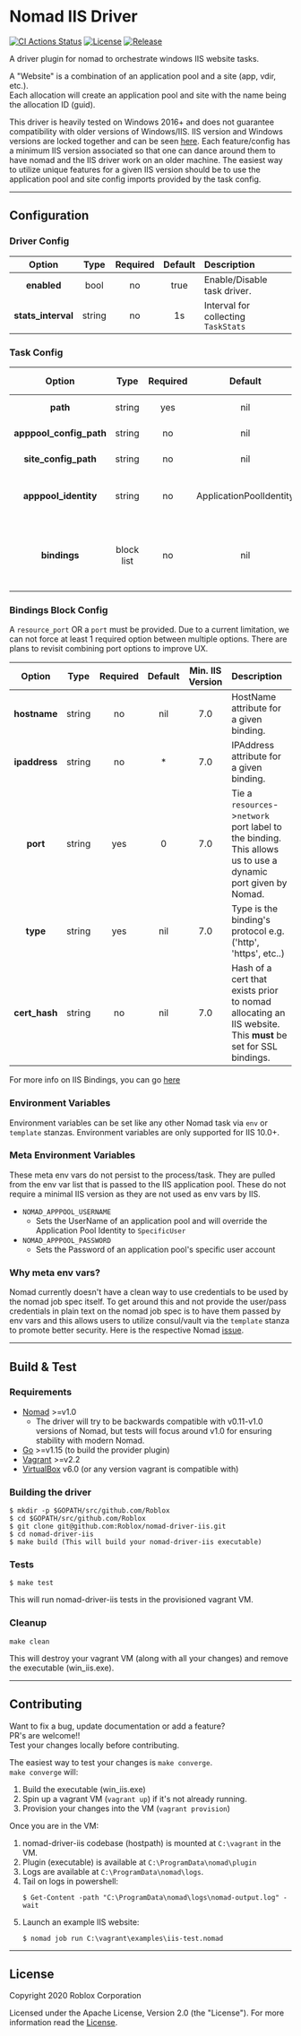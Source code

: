 # Nomad IIS Driver
[![CI Actions Status](https://github.com/Roblox/nomad-driver-iis/workflows/CI/badge.svg)](https://github.com/Roblox/nomad-driver-iis/actions)
[![License](https://img.shields.io/badge/License-Apache%202.0-blue.svg)](https://github.com/Roblox/nomad-driver-iis/blob/master/LICENSE)
[![Release](https://img.shields.io/badge/version-0.1.0-blue)](https://github.com/Roblox/nomad-driver-iis/releases/tag/v0.1.0)

A driver plugin for nomad to orchestrate windows IIS website tasks.

A "Website" is a combination of an application pool and a site (app, vdir, etc.).<br/>
Each allocation will create an application pool and site with the name being the allocation ID (guid).

This driver is heavily tested on Windows 2016+ and does not guarantee compatibility with older versions of Windows/IIS. IIS version and Windows versions are locked together and can be seen [here](https://en.wikipedia.org/wiki/Internet_Information_Services). Each feature/config has a minimum IIS version associated so that one can dance around them to have nomad and the IIS driver work on an older machine. The easiest way to utilize unique features for a given IIS version should be to use the application pool and site config imports provided by the task config.

---
## Configuration
### **Driver Config**

| Option | Type | Required | Default | Description |
| :---: | :---: | :---: | :---: | :--- |
| **enabled** | bool | no | true | Enable/Disable task driver. |
| **stats_interval** | string | no | 1s | Interval for collecting `TaskStats` |

### **Task Config**
| Option | Type | Required | Default | Min. IIS Version | Description |
| :---: | :---: | :---: | :---: | :---: | :--- |
| **path** | string | yes | nil | 6.0 | Path to IIS Compatible website directory. |
| **apppool_config_path** | string | no | nil | 6.0 | Path to App Pool XML Configuration File. |
| **site_config_path** | string | no | nil | 6.0 | Path to Site XML Configuration File. |
| **apppool_identity** | string | no | ApplicationPoolIdentity | 6.0 | Application Pool Identity e.g. ('SpecificUser', 'ApplicationPoolIdentity', etc..) |
| **bindings** | block list | no | nil | 7.0 | This is needed to tie IIS Bindings to Nomad's `resources`->`network` ports to IIS as well as specify IIS Binding specific settings |
### **Bindings Block Config**
A `resource_port` OR a `port` must be provided. Due to a current limitation, we can not force at least 1 required option between multiple options. There are plans to revisit combining port options to improve UX.

| Option | Type | Required | Default | Min. IIS Version | Description |
| :---: | :---: | :---: | :---: | :---: | :--- |
| **hostname** | string | no | nil | 7.0 | HostName attribute for a given binding. |
| **ipaddress** | string | no | * | 7.0 | IPAddress attribute for a given binding. |
| **port** | string | yes | 0 | 7.0 | Tie a `resources`->`network` port label to the binding. This allows us to use a dynamic port given by Nomad. |
| **type** | string | yes | nil | 7.0 | Type is the binding's protocol e.g. ('http', 'https', etc..) |
| **cert_hash** | string | no | nil | 7.0 | Hash of a cert that exists prior to nomad allocating an IIS website. This **must** be set for SSL bindings. |
For more info on IIS Bindings, you can go [here](https://docs.microsoft.com/en-us/iis/configuration/system.applicationhost/sites/site/bindings/binding)

### **Environment Variables**
Environment variables can be set like any other Nomad task via `env` or `template` stanzas. Environment variables are only supported for IIS 10.0+.

### Meta Environment Variables
These meta env vars do not persist to the process/task. They are pulled from the env var list that is passed to the IIS application pool. These do not require a minimal IIS version as they are not used as env vars by IIS.

- `NOMAD_APPPOOL_USERNAME`
  - Sets the UserName of an application pool and will override the Application Pool Identity to `SpecificUser`
- `NOMAD_APPPOOL_PASSWORD`
  - Sets the Password of an application pool's specific user account

### Why meta env vars?
Nomad currently doesn't have a clean way to use credentials to be used by the nomad job spec itself. To get around this and not provide the user/pass credentials in plain text on the nomad job spec is to have them passed by env vars and this allows users to utilize consul/vault via the `template` stanza to promote better security. Here is the respective Nomad [issue](https://github.com/hashicorp/nomad/issues/3854).

---
## Build & Test
### **Requirements**

- [Nomad](https://www.nomadproject.io/downloads.html) >=v1.0
   - The driver will try to be backwards compatible with v0.11-v1.0 versions of Nomad, but tests will focus around v1.0 for ensuring stability with modern Nomad.
- [Go](https://golang.org/doc/install) >=v1.15 (to build the provider plugin)
- [Vagrant](https://www.vagrantup.com/downloads.html) >=v2.2
- [VirtualBox](https://www.virtualbox.org/) v6.0 (or any version vagrant is compatible with)

### **Building the driver**

````
$ mkdir -p $GOPATH/src/github.com/Roblox
$ cd $GOPATH/src/github.com/Roblox
$ git clone git@github.com:Roblox/nomad-driver-iis.git
$ cd nomad-driver-iis
$ make build (This will build your nomad-driver-iis executable)
````

### **Tests**
````
$ make test
````
This will run nomad-driver-iis tests in the provisioned vagrant VM.

### **Cleanup**
   ````
   make clean
   ````
   This will destroy your vagrant VM (along with all your changes) and remove the executable (win_iis.exe).

---
## Contributing

Want to fix a bug, update documentation or add a feature?<br/>
PR's are welcome!!<br/>
Test your changes locally before contributing.

The easiest way to test your changes is `make converge`.<br/>
`make converge` will:

1) Build the executable (win_iis.exe)<br/>
2) Spin up a vagrant VM (`vagrant up`) if it's not already running.<br/>
3) Provision your changes into the VM (`vagrant provision`)<br/>

Once you are in the VM:

1) nomad-driver-iis codebase (hostpath) is mounted at `C:\vagrant` in the VM.<br/>
2) Plugin (executable) is available at `C:\ProgramData\nomad\plugin`<br/>
3) Logs are available at `C:\ProgramData\nomad\logs`.<br/>
4) Tail on logs in powershell:<br/>
   ````
   $ Get-Content -path "C:\ProgramData\nomad\logs\nomad-output.log" -wait
   ````
5) Launch an example IIS website:
   ````
   $ nomad job run C:\vagrant\examples\iis-test.nomad
   ````

---
## License

Copyright 2020 Roblox Corporation

Licensed under the Apache License, Version 2.0 (the "License"). For more information read the [License](LICENSE).

